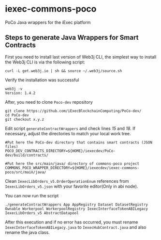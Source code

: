 # iexec-commons-poco
PoCo Java wrappers for the iExec platform


## Steps to generate Java Wrappers for Smart Contracts

First you need to install last version of Web3j CLI, the simplest way to install the Web3j CLI is via the following script:

```
curl -L get.web3j.io | sh && source ~/.web3j/source.sh
```
Verify the installation was successful 
```
web3j -v 
Version: 1.4.2
```

After, you need to clone `Poco-dev` repository
```
git clone https://github.com/iExecBlockchainComputing/PoCo-dev/
cd PoCo-dev
git checkout x.y.z
```

Edit script `generateContractWrappers` and check lines *15* and *18*. If necessary, adjust the directories to match your local work tree.
``` shell
#Put here the PoCo-dev directory that contains smart contracts (JSON files)
POCO_DEV_CONTRACTS_DIRECTORY=${HOME}/iexecdev/PoCo-dev/build/contracts/

#Put here the src/main/java/ directory of commons-poco project
COMMONS_POCO_WRAPPER_DIRECTORY=${HOME}/iexecdev/iexec-commons-poco/src/main/java/
```

Clean `IexecLibOrders_v5.OrderOperationEnum` references from `IexecLibOrders_v5.json` with your favorite editor(Only in abi node).

You can now run the script
``` shell
./generateContractWrappers App AppRegistry Dataset DatasetRegistry Ownable Workerpool WorkerpoolRegistry IexecInterfaceTokenABILegacy IexecLibOrders_v5 AbstractDatapool
```

After this execution and if no error has occurred, you must rename `IexecInterfaceTokenABILegacy.java` to `IexecHubContract.java` and also rename the java class.
